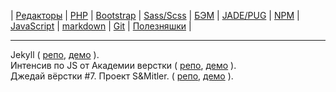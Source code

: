 | 
[Редакторы](readme/Editors.md) | 
[PHP](readme/PHP.md) | 
[Bootstrap](readme/Bootstrap.md) | 
[Sass/Scss](readme/Sass.md) | 
[БЭМ](readme/БЭМ.md) | 
[JADE/PUG](readme/JADE-PUG.md) | 
[NPM](readme/NPM.md) | 
[JavaScript](readme/JavaScript.md) | 
[markdown](readme/markdown.md) | 
[Git](readme/Git.md) | 
[Полезняшки](readme/Useful.md) | 

- - - - - - - - - - - - - - - - - - - - - - - - - - - - - - - - - - - - - - - -
Jekyll (
[репо](https://github.com/vik-vavilikhin/vik-vavilikhin.github.io/tree/master/Jekyll), 
[демо](https://vik-vavilikhin.github.io/Jekyll/dist)
).  
Интенсив по JS от Академии верстки (
[репо](https://github.com/vik-vavilikhin/vik-vavilikhin.github.io/tree/master/JS/GloAcademy), 
[демо](https://vik-vavilikhin.github.io/JS/GloAcademy)
).  
Джедай вёрстки #7. Проект S&Mitler. (
[репо](https://github.com/vik-vavilikhin/S-Mitler), 
[демо](https://vik-vavilikhin.github.io/S-Mitler/dist)
).  
